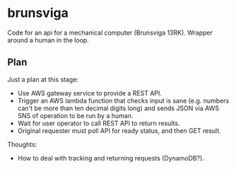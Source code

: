 # brunsviga
Code for an api for a mechanical computer (Brunsviga 13RK). Wrapper around a human in the loop.

## Plan
Just a plan at this stage:
* Use AWS gateway service to provide a REST API.
* Trigger an AWS lambda function that checks input is sane (e.g. numbers can't be more than ten decimal digits long) and sends JSON via AWS SNS of operation to be run by a human.
* Wait for user operator to call REST API to return results.
* Original requester must poll API for ready status, and then GET result.

Thoughts:
* How to deal with tracking and returning requests (DynamoDB?).
